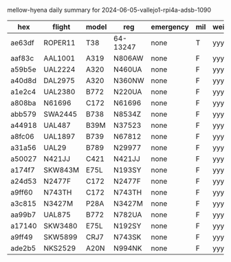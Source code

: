 mellow-hyena daily summary for 2024-06-05-vallejo1-rpi4a-adsb-1090

|hex|flight|model|reg|emergency|mil|weirdo|
|--|--|--|--|--|--|--|
|ae63df|ROPER11|T38|64-13247|none|T|yyy|
|aaf83c|AAL1001|A319|N806AW|none|F|yyy|
|a59b5e|UAL2224|A320|N460UA|none|F|yyy|
|a40d8d|DAL2975|A320|N360NW|none|F|yyy|
|a1e2c4|UAL2380|B772|N220UA|none|F|yyy|
|a808ba|N61696|C172|N61696|none|F|yyy|
|abb579|SWA2445|B738|N8534Z|none|F|yyy|
|a44918|UAL487|B39M|N37523|none|F|yyy|
|a8fc06|UAL1897|B739|N67812|none|F|yyy|
|a31a56|UAL29|B789|N29977|none|F|yyy|
|a50027|N421JJ|C421|N421JJ|none|F|yyy|
|a174f7|SKW843M|E75L|N193SY|none|F|yyy|
|a24d53|N2477F|C172|N2477F|none|F|yyy|
|a9ff60|N743TH|C172|N743TH|none|F|yyy|
|a3c815|N3427M|P28A|N3427M|none|F|yyy|
|aa99b7|UAL875|B772|N782UA|none|F|yyy|
|a17140|SKW3480|E75L|N192SY|none|F|yyy|
|a9ff49|SKW5899|CRJ7|N743SK|none|F|yyy|
|ade2b5|NKS2529|A20N|N994NK|none|F|yyy|
